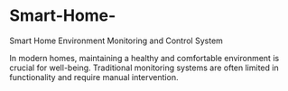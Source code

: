 # Smart-Home-

Smart Home Environment Monitoring and Control System

In modern homes, maintaining a healthy and comfortable environment is crucial for well-being.
Traditional monitoring systems are often limited in functionality and require manual intervention.
